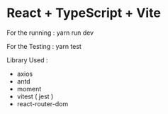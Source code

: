# React + TypeScript + Vite

For the running : yarn run dev

For the Testing : yarn test

Library Used :

- axios
- antd
- moment
- vitest ( jest )
- react-router-dom
